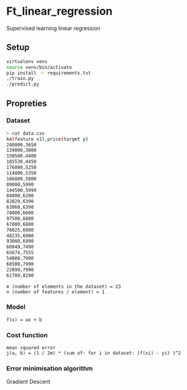 # Ft_linear_regression

Supervised learning linear regression

## Setup

```bash
virtualenv venv
source venv/bin/activate
pip install -r requirements.txt
./train.py
./predict.py
```

## Propreties

### Dataset

```bash
> cat data.csv
km(feature x1),price(target y)
240000,3650
139800,3800
150500,4400
185530,4450
176000,5250
114800,5350
166800,5800
89000,5990
144500,5999
84000,6200
82029,6390
63060,6390
74000,6600
97500,6800
67000,6800
76025,6900
48235,6900
93000,6990
60949,7490
65674,7555
54000,7990
68500,7990
22899,7990
61789,8290
```

```
m (number of elements in the dataset) = 23
n (number of features / element) = 1
```

### Model

```
f(x) = ax + b
```

### Cost function

```
mean squared error
j(a, b) = (1 / 2m) * (sum of: for i in dataset: (f(xi) - yi) )^2
```

### Error minimisation algorithm

Gradient Descent
